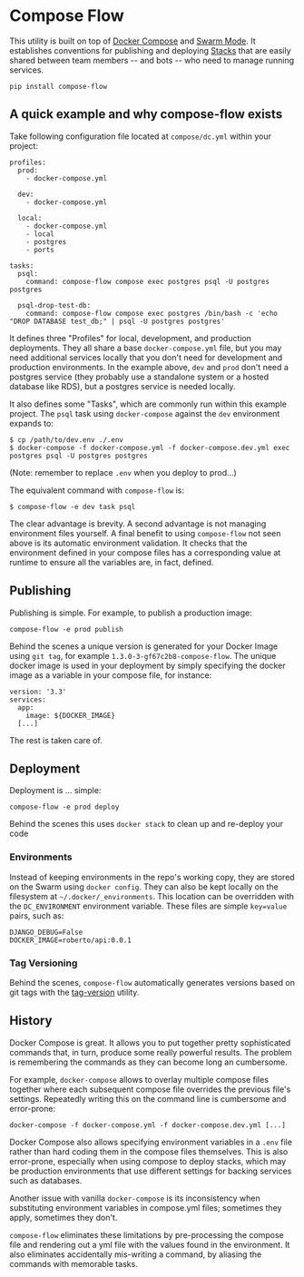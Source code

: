 # Compose Flow

This utility is built on top of [Docker Compose](https://docs.docker.com/compose/) and [Swarm Mode](https://docs.docker.com/engine/swarm/).  It establishes conventions for publishing and deploying [Stacks](https://docs.docker.com/get-started/part5/#prerequisites) that are easily shared between team members -- and bots -- who need to manage running services.

```
pip install compose-flow
```


## A quick example and why compose-flow exists

Take following configuration file located at `compose/dc.yml` within your project:

```
profiles:
  prod:
    - docker-compose.yml

  dev:
    - docker-compose.yml

  local:
    - docker-compose.yml
    - local
    - postgres
    - ports

tasks:
  psql:
    command: compose-flow compose exec postgres psql -U postgres postgres

  psql-drop-test-db:
    command: compose-flow compose exec postgres /bin/bash -c 'echo "DROP DATABASE test_db;" | psql -U postgres postgres'
```

It defines three "Profiles" for local, development, and production deployments.  They all share a base `docker-compose.yml` file, but you may need additional services locally that you don't need for development and production environments.  In the example above, `dev` and `prod` don't need a postgres service (they probably use a standalone system or a hosted database like RDS), but a postgres service is needed locally.

It also defines some "Tasks", which are commonly run within this example project.  The `psql` task using `docker-compose` against the `dev` environment expands to:

```
$ cp /path/to/dev.env ./.env
$ docker-compose -f docker-compose.yml -f docker-compose.dev.yml exec postgres psql -U postgres postgres
```

(Note: remember to replace `.env` when you deploy to prod...)

The equivalent command with `compose-flow` is:

```
$ compose-flow -e dev task psql
```

The clear advantage is brevity.  A second advantage is not managing environment files yourself.  A final benefit to using `compose-flow` not seen above is its automatic environment validation.  It checks that the environment defined in your compose files has a corresponding value at runtime to ensure all the variables are, in fact, defined.


## Publishing

Publishing is simple.  For example, to publish a production image:

```
compose-flow -e prod publish
```

Behind the scenes a unique version is generated for your Docker Image using `git tag`, for example `1.3.0-3-gf67c2b8-compose-flow`.  The unique docker image is used in your deployment by simply specifying the docker image as a variable in your compose file, for instance:

```
version: '3.3'
services:
  app:
    image: ${DOCKER_IMAGE}
  [...]
```

The rest is taken care of.


## Deployment

Deployment is ... simple:

```
compose-flow -e prod deploy
```

Behind the scenes this uses `docker stack` to clean up and re-deploy your code


### Environments

Instead of keeping environments in the repo's working copy, they are stored on the Swarm using `docker config`.  They can also be kept locally on the filesystem at `~/.docker/_environments`.  This location can be overridden with the `DC_ENVIRONMENT` environment variable.  These files are simple `key=value` pairs, such as:

```
DJANGO_DEBUG=False
DOCKER_IMAGE=roberto/api:0.0.1
```


### Tag Versioning

Behind the scenes, `compose-flow` automatically generates versions based on git tags with the [tag-version](https://github.com/rca/tag-version) utility.


## History
Docker Compose is great.  It allows you to put together pretty sophisticated commands that, in turn, produce some really powerful results.  The problem is remembering the commands as they can become long an cumbersome.

For example, `docker-compose` allows to overlay multiple compose files together where each subsequent compose file overrides the previous file's settings.  Repeatedly writing this on the command line is cumbersome and error-prone:

```
docker-compose -f docker-compose.yml -f docker-compose.dev.yml [...]
```

Docker Compose also allows specifying environment variables in a `.env` file rather than hard coding them in the compose files themselves.  This is also error-prone, especially when using compose to deploy stacks, which may be production environments that use different settings for backing services such as databases.

Another issue with vanilla `docker-compose` is its inconsistency when substituting environment variables in compose.yml files; sometimes they apply, sometimes they don't.

`compose-flow` eliminates these limitations by pre-processing the compose file and rendering out a yml file with the values found in the environment.  It also eliminates accidentally mis-writing a command, by aliasing the commands with memorable tasks.

